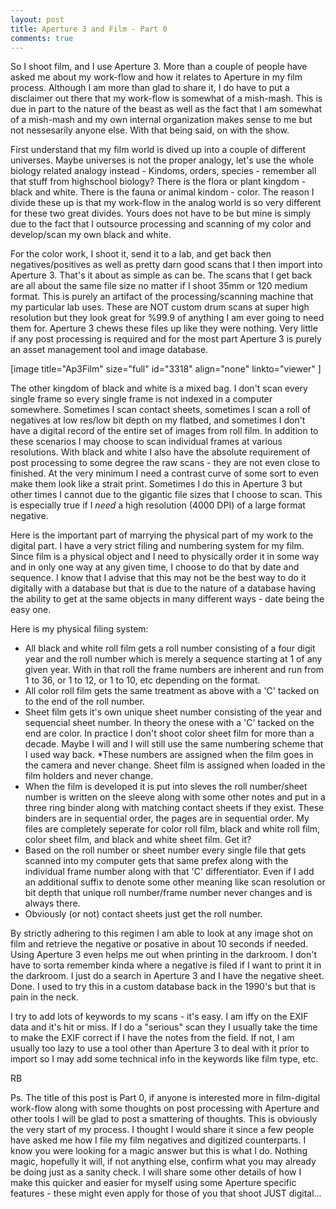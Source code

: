 ```yaml
---
layout: post
title: Aperture 3 and Film - Part 0
comments: true
---
```

So I shoot film, and I use Aperture 3. More than a couple of people have asked me about my work-flow and how it relates to Aperture in my film process. Although I am more than glad to share it, I do have to put a disclaimer out there that my work-flow is somewhat of a mish-mash. This is due in part to the nature of the beast as well as the fact that I am somewhat of a mish-mash and my own internal organization makes sense to me but not nessesarily anyone else. With that being said, on with the show.

First understand that my film world is dived up into a couple of different universes. Maybe universes is not the proper analogy, let's use the whole biology related analogy instead - Kindoms, orders, species - remember all that stuff from highschool biology? There is the flora or plant kingdom - black and white. There is the fauna or animal kindom - color. The reason I divide these up is that my work-flow in the analog world is so very different for these two great divides. Yours does not have to be but mine is simply due to the fact that I outsource processing and scanning of my color and develop/scan my own black and white.

For the color work, I shoot it, send it to a lab, and get back then negatives/positives as well as pretty darn good scans that I then import into Aperture 3. That's it about as simple as can be.  The scans that I get back are all about the same file size no matter if I shoot 35mm or 120 medium format. This is purely an artifact of the processing/scanning machine that my particular lab uses. These are NOT custom drum scans at super high resolution but they look great for %99.9 of anything I am ever going to need them for. Aperture 3 chews these files up like they were nothing. Very little if any post processing is required and for the most part Aperture 3 is purely an asset management tool and image database.

[image title="Ap3Film" size="full" id="3318" align="none" linkto="viewer" ]

The other kingdom of black and white is a mixed bag. I don't scan every single frame so every single frame is not indexed in a computer somewhere. Sometimes I scan contact sheets, sometimes I scan a roll of negatives at low res/low bit depth on my flatbed, and sometimes I don't have a digital record of the entire set of images from roll film. In addition to these scenarios I may choose to scan individual frames at various resolutions. With black and white I also have the absolute requirement of post processing to some degree the raw scans - they are not even close to finished. At the very minimum I need a contrast curve of some sort to even make them look like a strait print. Sometimes I do this in Aperture 3 but other times I cannot due to the gigantic file sizes that I choose to scan. This is especially true if I <em>need</em> a high resolution (4000 DPI) of a large format negative.

Here is the important part of marrying the physical part of my work to the digital part. I have a very strict filing and numbering system for my film. Since film is a physical object and I need to physically order it in some way and in only one way at any given time, I choose to do that by date and sequence. I know that I advise that this may not be the best way to do it digitally with a database but that is due to the nature of a database having the ability to get at the same objects in many different ways - date being the easy one.

Here is my physical filing system:
<ul>
	<li>All black and white roll film gets a roll number consisting of a four digit year and the roll number which is merely a sequence starting at 1 of any given year. With in that roll the frame numbers are inherent and run from 1 to 36, or 1 to 12, or 1 to 10, etc depending on the format.</li>
	<li>All color roll film gets the same treatment as above with a 'C' tacked on to the end of the roll number.</li>
	<li>Sheet film gets it's own unique sheet number consisting of the year and sequencial sheet number. In theory the onese with a 'C' tacked on the end are color. In practice I don't shoot color sheet film for more than a decade. Maybe I will and I will still use the same numbering scheme that I used way back.
*These numbers are assigned when the film goes in the camera and never change. Sheet film is assigned when loaded in the film holders and never change.</li>
	<li>When the film is developed it is put into sleves the roll number/sheet number is written on the sleeve along with some other notes and put in a three ring binder along with matching contact sheets if they exist. These binders are in sequential order, the pages are in sequential order. My files are completely seperate for color roll film, black and white roll film, color sheet film, and black and white sheet film. Get it?</li>
	<li>Based on the roll number or sheet number every single file that gets scanned into my computer gets that same prefex along with the individual frame number along with that 'C' differentiator. Even if I add an additional suffix to denote some other meaning like scan resolution or bit depth that unique roll number/frame number never changes and is always there.</li>
	<li>Obviously (or not) contact sheets just get the roll number.</li>
</ul>
By strictly adhering to this regimen I am able to look at any image shot on film and retrieve the negative or posative in about 10 seconds if needed. Using Aperture 3 even helps me out when printing in the darkroom. I don't have to sorta remember kinda where a negative is filed if I want to print it in the darkroom. I just do a search in Aperture 3 and I have the negative sheet. Done. I used to try this in a custom database back in the 1990's but that is pain in the neck.

I try to add lots of keywords to my scans - it's easy. I am iffy on the EXIF data and it's hit or miss. If I do a "serious" scan they I usually take the time to make the EXIF correct if I have the notes from the field. If not, I am usually too lazy to use a  tool other than Aperture 3 to deal with it prior to import so I may add some technical info in the keywords like film type, etc.

RB

Ps. The title of this post is Part 0, if anyone is interested more in film-digital work-flow along with some thoughts on post processing with Aperture and other tools I will be glad to post a smattering of thoughts. This is obviously the very start of my process. I thought I would share it since a few people have asked me how I file my film negatives and digitized counterparts. I know you were looking for a magic answer but this is what I do. Nothing magic, hopefully it will, if not anything else, confirm what you may already be doing just as a sanity check. I will share some other details of how I make this quicker and easier for myself using some Aperture specific features - these might even apply for those of you that shoot JUST digital...
